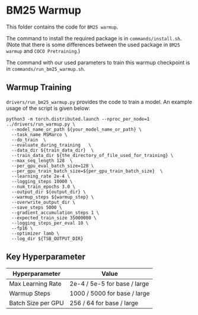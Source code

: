 # BM25 Warmup
This folder contains the code for `BM25 warmup`. 

The command to install the required package is in `commands/install.sh`. (Note that there is some differences between the used package in `BM25 warmup` and `COCO Pretraining`.)

The command with our used parameters to train this warmup checkpoint is in `commands/run_bm25_warmup.sh`. 

## Warmup Training
`drivers/run_bm25_warmup.py` provides the code to train a model. An example usage of the script is given below:
```
python3 -m torch.distributed.launch --nproc_per_node=1 ../drivers/run_warmup.py \
  --model_name_or_path ${your_model_name_or_path} \
  --task_name MSMarco \
  --do_train  \
  --evaluate_during_training   \
  --data_dir ${train_data_dir}  \
  --train_data_dir ${the_directory_of_file_used_for_training} \
  --max_seq_length 128  \
  --per_gpu_eval_batch_size=128 \
  --per_gpu_train_batch_size=${per_gpu_train_batch_size}  \
  --learning_rate 2e-4 \ 
  --logging_steps 10000 \
  --num_train_epochs 3.0 \ 
  --output_dir ${output_dir} \
  --warmup_steps ${warmup_step} \
  --overwrite_output_dir \
  --save_steps 5000 \
  --gradient_accumulation_steps 1 \
  --expected_train_size 35000000 \
  --logging_steps_per_eval 10 \
  --fp16 \
  --optimizer lamb \
  --log_dir ${TSB_OUTPUT_DIR}
```

## Key Hyperparameter
| Hyperparameter | Value |
| -------------- | -------------- |
| Max Learning Rate |  2e-4 / 5e-5 for base / large|
| Warmup Steps |  1000 / 5000 for base / large|
| Batch Size per GPU |  256 / 64 for base / large|
